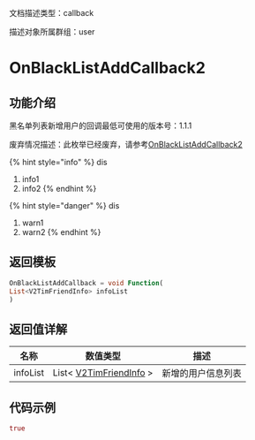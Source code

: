 文档描述类型：callback

描述对象所属群组：user

# OnBlackListAddCallback2

## 功能介绍

黑名单列表新增用户的回调最低可使用的版本号：1.1.1

废弃情况描述：此枚举已经废弃，请参考[OnBlackListAddCallback2](OnBlackListAddCallback2.md)

{% hint style="info" %}
dis
1. info1
2. info2
{% endhint %}


{% hint style="danger" %}
dis
1. warn1
2. warn2
{% endhint %}

## 返回模板

```dart
OnBlackListAddCallback = void Function(
List<V2TimFriendInfo> infoList
)
```

## 返回值详解

| 名称 | 数值类型 | 描述 |
| ---- | -------- | ---- |
| infoList | List< [V2TimFriendInfo](../class/conversation/V2TimFriendInfo.md) > | 新增的用户信息列表 |
## 代码示例

```dart
true
```